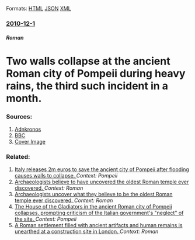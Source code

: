 
Formats: [HTML](/news/2010/12/1/two-walls-collapse-at-the-ancient-roman-city-of-pompeii-during-heavy-rains-the-third-such-incident-in-a-month.html)  [JSON](/news/2010/12/1/two-walls-collapse-at-the-ancient-roman-city-of-pompeii-during-heavy-rains-the-third-such-incident-in-a-month.json)  [XML](/news/2010/12/1/two-walls-collapse-at-the-ancient-roman-city-of-pompeii-during-heavy-rains-the-third-such-incident-in-a-month.xml)  

### [2010-12-1](/news/2010/12/1/index.md)

##### Roman
# Two walls collapse at the ancient Roman city of Pompeii during heavy rains, the third such incident in a month. 




### Sources:

1. [Adnkronos](http://www.adnkronos.com/IGN/Aki/English/CultureAndMedia/Italy-Two-more-walls-give-way-in-Pompeii-amid-heavy-rains_311339482100.html)
2. [BBC](http://www.bbc.co.uk/news/world-europe-11890382)
2. [Cover Image](http://www.bbc.co.uk/news/special/2015/newsspec_10857/bbc_news_logo.png?cb=1)

### Related:

1. [Italy releases 2m euros to save the ancient city of Pompeii after flooding causes walls to collapse. ](/news/2014/03/4/italy-releases-2m-euros-to-save-the-ancient-city-of-pompeii-after-flooding-causes-walls-to-collapse.md) _Context: Pompeii_
2. [Archaeologists believe to have uncovered the oldest Roman temple ever discovered. ](/news/2014/02/2/archaeologists-believe-to-have-uncovered-the-oldest-roman-temple-ever-discovered.md) _Context: Roman_
3. [Archaeologists uncover what they believe to be the oldest Roman temple ever discovered. ](/news/2014/01/29/archaeologists-uncover-what-they-believe-to-be-the-oldest-roman-temple-ever-discovered.md) _Context: Roman_
4. [The House of the Gladiators in the ancient Roman city of Pompeii collapses, prompting criticism of the Italian government's "neglect" of the site. ](/news/2010/11/6/the-house-of-the-gladiators-in-the-ancient-roman-city-of-pompeii-collapses-prompting-criticism-of-the-italian-government-s-neglect-of-the.md) _Context: Pompeii_
5. [A Roman settlement filled with ancient artifacts and human remains is unearthed at a construction site in London. ](/news/2010/11/17/a-roman-settlement-filled-with-ancient-artifacts-and-human-remains-is-unearthed-at-a-construction-site-in-london.md) _Context: Roman_
